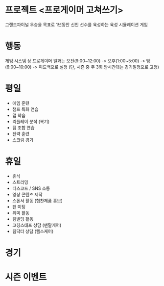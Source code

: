 # 프로젝트 <프로게이머 고쳐쓰기>
그랜드파이널 우승을 목표로 1년동안 신인 선수를 육성하는 육성 시뮬레이션 게임

# 행동
게임 시스템 상 프로게이머 일과는 오전(9:00~12:00) -> 오후(1:00~5:00) -> 밤(6:00~10:00) -> 피드백으로 설정 (단, 시즌 중 주 3회 밤시간대는 경기일정으로 고정)

# 평일
- 에임 훈련
- 챔프 특화 연습
- 맵 학습
- 리플레이 분석 (복기)
- 팀 조합 연습
- 전략 훈련
- 스크림 경기

# 휴일
- 휴식
- 스트리밍
- 디스코드 / SNS 소통
- 영상 콘텐츠 제작
- 스폰서 활동 (협찬제품 홍보)
- 팬 미팅
- 취미 활동
- 팀빌딩 활동
- 코칭스태프 상담 (멘탈케어)
- 팀닥터 상담 (헬스케어)

# 경기

# 시즌 이벤트
